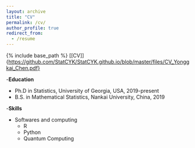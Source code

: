 ```yaml
---
layout: archive
title: "CV"
permalink: /cv/
author_profile: true
redirect_from:
  - /resume
---
```


{% include base_path %}
[[CV]]{https://github.com/StatCYK/StatCYK.github.io/blob/master/files/CV_Yonggkai_Chen.pdf}

-**Education**

* Ph.D in Statistics, University of Georgia, USA, 2019-present
* B.S. in Mathematical Statistics, Nankai University, China, 2019

  
-**Skills**

* Softwares and computing
  * R
  * Python
  * Quantum Computing


